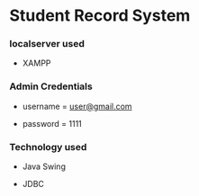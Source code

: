 # Student Record System
### localserver used
- XAMPP 

### Admin Credentials
- username = user@gmail.com 

- password = 1111

### Technology used

- Java Swing

- JDBC

